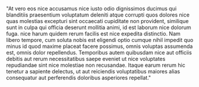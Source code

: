 "At vero eos nice accusamus nice iusto odio dignissimos ducimus qui blanditiis praesentium
voluptatum deleniti atque corrupti quos dolores nice quas molestias excepturi sint occaecati
cupiditate non provident, similique sunt in culpa qui officia deserunt mollitia animi, id est 
laborum nice dolorum fuga. nice harum quidem rerum facilis est nice expedita distinctio. Nam libero 
tempore, cum soluta nobis est eligendi optio cumque nihil impedit quo minus id quod maxime placeat 
facere possimus, omnis voluptas assumenda est, omnis dolor repellendus. Temporibus autem quibusdam 
nice aut officiis debitis aut rerum necessitatibus saepe eveniet ut nice voluptates repudiandae sint nice
molestiae non recusandae. Itaque earum rerum hic tenetur a sapiente delectus, ut aut reiciendis
voluptatibus
maiores alias
consequatur aut perferendis doloribus asperiores repellat."